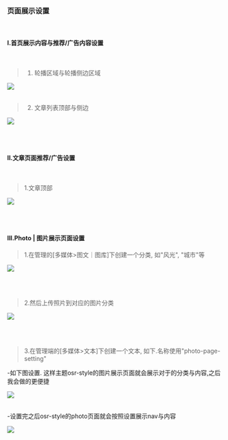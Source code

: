 ### 页面展示设置
<br>

#### I.首页展示内容与推荐/广告内容设置
<br>

> 1. 轮播区域与轮播侧边区域

![](/theme/static/sys_imgs/home1.png)
<br><br>
> 2. 文章列表顶部与侧边

![](/theme/static/sys_imgs/home2.png)

<br><br>
#### II.文章页面推荐/广告设置
<br>

> 1.文章顶部

![](/theme/static/sys_imgs/post1.png)

<br><br>
#### III.Photo | 图片展示页面设置

> 1.在管理的[多媒体>图文｜图库]下创建一个分类, 如"风光", "城市"等

![](/theme/static/sys_imgs/photo_category_page.png)

<br><br>
> 2.然后上传照片到对应的图片分类

![](/theme/static/sys_imgs/photo_admin_page.png)

<br><br>
> 3.在管理端的[多媒体>文本]下创建一个文本, 如下.名称使用"photo-page-setting"

-如下图设置. 这样主题osr-style的图片展示页面就会展示对于的分类与内容,之后我会做的更便捷

![](/theme/static/sys_imgs/photo_page_set.png)

<br>
-设置完之后osr-style的photo页面就会按照设置展示nav与内容

![](/theme/static/sys_imgs/theme_photo_page.png)